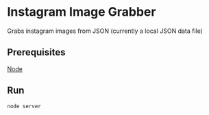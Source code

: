 # Instagram Image Grabber
Grabs instagram images from JSON (currently a local JSON data file)


## Prerequisites
[Node](https://nodejs.org/)

## Run
```
node server
```
